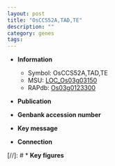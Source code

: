 ```yaml
---
layout: post
title: "OsCCS52A,TAD,TE"
description: ""
category: genes
tags: 
---
```


* **Information**  
    + Symbol: OsCCS52A,TAD,TE  
    + MSU: [LOC_Os03g03150](http://rice.uga.edu/cgi-bin/ORF_infopage.cgi?orf=LOC_Os03g03150)  
    + RAPdb: [Os03g0123300](http://rapdb.dna.affrc.go.jp/viewer/gbrowse_details/irgsp1?name=Os03g0123300)  

* **Publication**  

* **Genbank accession number**  

* **Key message**  

* **Connection**  

[//]: # * **Key figures**  


